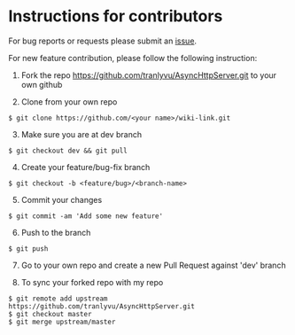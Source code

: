 # **Instructions for contributors**

For bug reports or requests please submit an [issue](https://github.com/tranlyvu/AsyncHttpServer/issues).

For new feature contribution, please follow the following instruction:

1. Fork the repo https://github.com/tranlyvu/AsyncHttpServer.git to your own github

2. Clone from your own repo

`$ git clone https://github.com/<your name>/wiki-link.git`

3. Make sure you are at dev branch 

`$ git checkout dev && git pull`

4. Create your feature/bug-fix branch

`$ git checkout -b <feature/bug>/<branch-name>`

5. Commit your changes 

`$ git commit -am 'Add some new feature'`

6. Push to the branch 

`$ git push`

7. Go to your own repo and create a new Pull Request against 'dev' branch

8. To sync your forked repo with my repo

```
$ git remote add upstream https://github.com/tranlyvu/AsyncHttpServer.git
$ git checkout master
$ git merge upstream/master
```